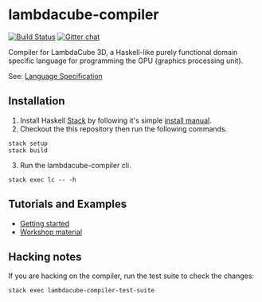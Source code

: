 # lambdacube-compiler

[![Build Status](https://travis-ci.org/lambdacube3d/lambdacube-compiler.svg?branch=master)](https://travis-ci.org/lambdacube3d/lambdacube-compiler)
[![Gitter chat](https://badges.gitter.im/lambdacube3d/lambdacube3d.png)](https://gitter.im/LambdaCube-3D/Lobby)

Compiler for LambdaCube 3D, a Haskell-like purely functional domain specific language for programming the GPU (graphics processing unit).

See: [Language Specification](http://lambdacube3d.com/lang-specification)

## Installation

1. Install Haskell [Stack](http://www.haskellstack.org) by following it's simple [install manual](https://docs.haskellstack.org/en/stable/README/#how-to-install).
2. Checkout the this repository then run the following commands.
```
stack setup
stack build
```
3. Run the lambdacube-compiler cli.
```
stack exec lc -- -h
```

## Tutorials and Examples

- [Getting started](http://lambdacube3d.com/getting-started)
- [Workshop material](https://github.com/csabahruska/lambdacube-workshop)

## Hacking notes

If you are hacking on the compiler, run the test suite to check the changes:

```
stack exec lambdacube-compiler-test-suite
```
